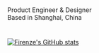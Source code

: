 #

Product Engineer & Designer  
Based in Shanghai, China   

#

[![Firenze's GitHub stats](https://github-readme-stats.vercel.app/api?username=scottcwy&show_icons=true&rank_icon=github)](https://github.com/anuraghazra/github-readme-stats)


